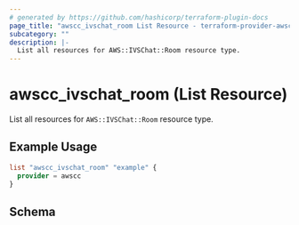 ```yaml
---
# generated by https://github.com/hashicorp/terraform-plugin-docs
page_title: "awscc_ivschat_room List Resource - terraform-provider-awscc"
subcategory: ""
description: |-
  List all resources for AWS::IVSChat::Room resource type.
---
```


# awscc_ivschat_room (List Resource)

List all resources for `AWS::IVSChat::Room` resource type.

## Example Usage

```terraform
list "awscc_ivschat_room" "example" {
  provider = awscc
}
```

<!-- schema generated by tfplugindocs -->
## Schema
